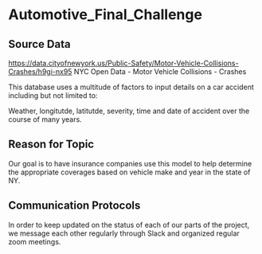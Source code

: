 # Automotive_Final_Challenge

## Source Data

https://data.cityofnewyork.us/Public-Safety/Motor-Vehicle-Collisions-Crashes/h9gi-nx95
NYC Open Data - Motor Vehicle Collisions - Crashes

This database uses a multitude of factors to input details on a car accident including but not limited to:

Weather, longitutde, latitutde, severity, time and date of accident over the course of many years.

## Reason for Topic
Our goal is to have insurance companies use this model to help determine the appropriate coverages based on vehicle make and year in the state of NY.

## Communication Protocols
In order to keep updated on the status of each of our parts of the project, we message each other regularly through Slack and organized regular zoom meetings.
